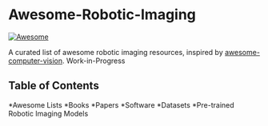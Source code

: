 # Awesome-Robotic-Imaging
[![Awesome](https://awesome.re/badge.svg)](https://awesome.re)


A curated list of awesome robotic imaging resources, inspired by [awesome-computer-vision](https://github.com/jbhuang0604/awesome-computer-vision). 
Work-in-Progress

## Table of Contents
*Awesome Lists
*Books
*Papers
*Software
*Datasets
*Pre-trained Robotic Imaging Models
